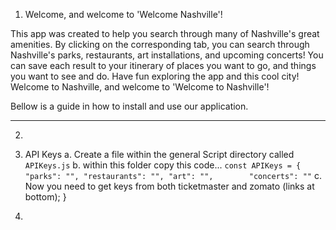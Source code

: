 1. Welcome, and welcome to 'Welcome Nashville'! 

This app was created to help you search through many of Nashville's great amenities. By clicking on the corresponding tab, you can search through Nashville's parks, restaurants, art installations, and upcoming concerts! You can save each result to your itinerary of places you want to go, and things you want to see and do. Have fun exploring the app and this cool city! Welcome to Nashville, and welcome to 'Welcome to Nashville'!

Bellow is a guide in how to install and use our application.
____________________________________________________________

2. 

3. API Keys
    a. Create a file within the general Script directory called `APIKeys.js`
    b. within this folder copy this code...
    `
    const APIKeys = {
    "parks": "",
    "restaurants": "",
    "art": "",       
    "concerts": ""
    `
    c. Now you need to get keys from both ticketmaster and zomato (links at bottom);
}

4. 







<!-- Stretchiest Goals
Add an affordance to finalize an itinerary, and start a new one.
Add ability to view one or all of the itineraries
Instead of displaying all the search fields, search results, and itinerary list at the same time, add a nav bar or other feature(s) for hiding/showing what the user wants to view -->
